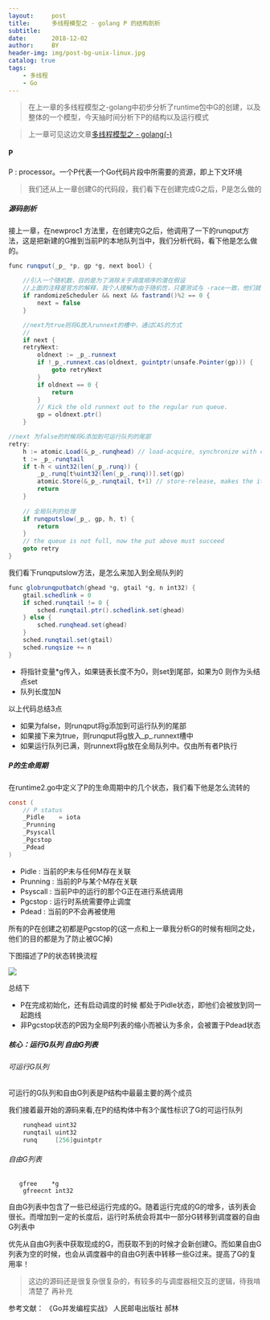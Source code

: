 ```yaml
---
layout:     post
title:      多线程模型之 - golang P 的结构剖析
subtitle:   
date:       2018-12-02
author:     BY
header-img: img/post-bg-unix-linux.jpg
catalog: true
tags:
    - 多线程
    - Go
---
```



> 在上一章的多线程模型之-golang中初步分析了runtime包中G的创建，以及整体的一个模型，今天抽时间分析下P的结构以及运行模式

> 上一章可见这边文章[多线程模型之 - golang(-)](https://silenming.github.io/2018/11/25/%E5%A4%9A%E7%BA%BF%E7%A8%8B%E6%A8%A1%E5%9E%8B%E4%B9%8Bgolang(%E4%B8%80)/)

#### P

P : processor。一个P代表一个Go代码片段中所需要的资源，即上下文环境

> 我们还从上一章创建G的代码段，我们看下在创建完成G之后，P是怎么做的

##### 源码剖析

接上一章，在newproc1 方法里，在创建完G之后，他调用了一下的runqput方法，这是把新建的G推到当前P的本地队列当中，我们分析代码，看下他是怎么做的。


```java
func runqput(_p_ *p, gp *g, next bool) {
   
    //引入一个随机数，目的是为了消除关于调度顺序的潜在假设
    //上面的注释是官方的解释，我个人理解为由于随机性，只要测试与 -race一致，他们就    不会存在
	if randomizeScheduler && next && fastrand()%2 == 0 {
		next = false
	}

    //next为true则将G放入runnext的槽中，通过CAS的方式
    //
	if next {
	retryNext:
		oldnext := _p_.runnext
		if !_p_.runnext.cas(oldnext, guintptr(unsafe.Pointer(gp))) {
			goto retryNext
		}
		if oldnext == 0 {
			return
		}
		// Kick the old runnext out to the regular run queue.
		gp = oldnext.ptr()
	}

//next 为false的时候将G添加到可运行队列的尾部
retry:
	h := atomic.Load(&_p_.runqhead) // load-acquire, synchronize with consumers
	t := _p_.runqtail
	if t-h < uint32(len(_p_.runq)) {
		_p_.runq[t%uint32(len(_p_.runq))].set(gp)
		atomic.Store(&_p_.runqtail, t+1) // store-release, makes the item available for consumption
		return
	}
	
	// 全局队列的处理
	if runqputslow(_p_, gp, h, t) {
		return
	}
	// the queue is not full, now the put above must succeed
	goto retry
}

```

我们看下runqputslow方法，是怎么来加入到全局队列的

```java
func globrunqputbatch(ghead *g, gtail *g, n int32) {
	gtail.schedlink = 0
	if sched.runqtail != 0 {
		sched.runqtail.ptr().schedlink.set(ghead)
	} else {
		sched.runqhead.set(ghead)
	}
	sched.runqtail.set(gtail)
	sched.runqsize += n
}

```

- 将指针变量*g传入，如果链表长度不为0，则set到尾部，如果为0 则作为头结点set
- 队列长度加N


以上代码总结3点

- 如果为false，则runqput将g添加到可运行队列的尾部
- 如果接下来为true，则runqput将g放入_p_.runnext槽中
- 如果运行队列已满，则runnext将g放在全局队列中。仅由所有者P执行

##### P的生命周期

在runtime2.go中定义了P的生命周期中的几个状态，我们看下他是怎么流转的


```java
const (
	// P status
	_Pidle    = iota
	_Prunning 
	_Psyscall
	_Pgcstop
	_Pdead
)

```

- Pidle : 当前的P未与任何M存在关联
- Prunning : 当前的P与某个M存在关联
- Psyscall : 当前P中的运行的那个G正在进行系统调用
- Pgcstop : 运行时系统需要停止调度
- Pdead : 当前的P不会再被使用

所有的P在创建之初都是Pgcstop的(这一点和上一章我分析G的时候有相同之处，他们的目的都是为了防止被GC掉)

下图描述了P的状态转换流程

![](https://silenblog.oss-cn-beijing.aliyuncs.com/P%E7%9A%84%E7%8A%B6%E6%80%81%E6%B5%81%E8%BD%AC.png
)

总结下

- P在完成初始化，还有启动调度的时候 都处于Pidle状态，即他们会被放到同一起跑线
- 非Pgcstop状态的P因为全局P列表的缩小而被认为多余，会被置于Pdead状态


##### 核心：运行G队列 自由G列表

###### 可运行G队列

可运行的G队列和自由G列表是P结构中最最主要的两个成员

我们接着最开始的源码来看,在P的结构体中有3个属性标识了G的可运行队列

``` java
	runqhead uint32
	runqtail uint32
	runq     [256]guintptr
```

###### 自由G列表

```
   gfree    *g
	gfreecnt int32
```

自由G列表中包含了一些已经运行完成的G。随着运行完成的G的增多，该列表会很长。而增加到一定的长度后，运行时系统会将其中一部分G转移到调度器的自由G列表中

优先从自由G列表中获取现成的G，而获取不到的时候才会新创建G。而如果自由G列表为空的时候，也会从调度器中的自由G列表中转移一些G过来。提高了G的复用率！

> 这边的源码还是很复杂很复杂的，有较多的与调度器相交互的逻辑，待我啃清楚了 再补充





参考文献：
《Go并发编程实战》 人民邮电出版社 郝林
